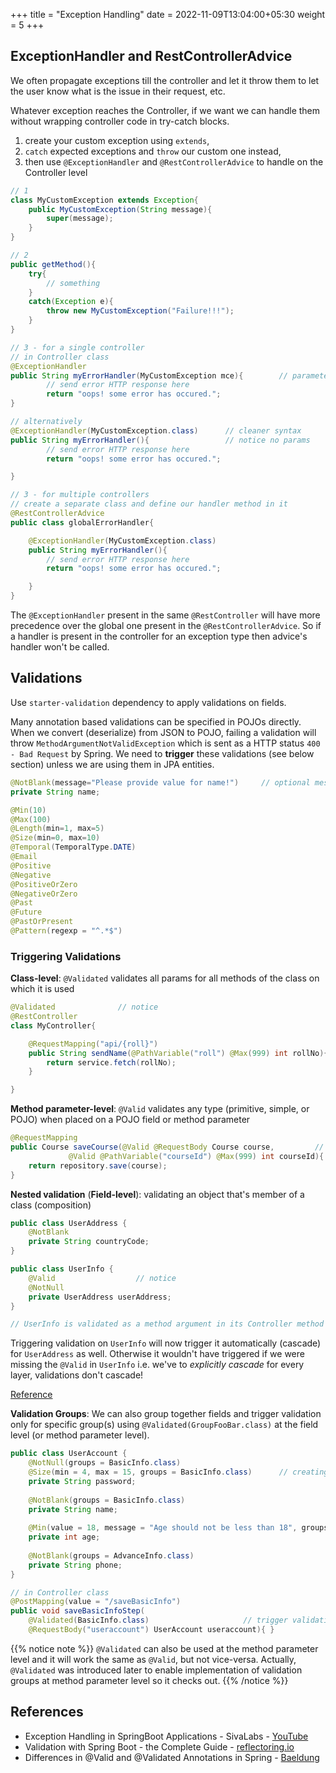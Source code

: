 +++
title = "Exception Handling"
date = 2022-11-09T13:04:00+05:30
weight = 5
+++

## ExceptionHandler and RestControllerAdvice
We often propagate exceptions till the controller and let it throw them to let the user know what is the issue in their request, etc.

Whatever exception reaches the Controller, if we want we can handle them without wrapping controller code in try-catch blocks.

1. create your custom exception using `extends`, 
2. `catch` expected exceptions and `throw` our custom one instead,  
3. then use `@ExceptionHandler` and `@RestControllerAdvice` to handle on the Controller level

```java
// 1 
class MyCustomException extends Exception{
	public MyCustomException(String message){
		super(message);
	}
}

// 2
public getMethod(){
	try{
		// something
	}
	catch(Exception e){
		throw new MyCustomException("Failure!!!");
	}	
} 

// 3 - for a single controller
// in Controller class
@ExceptionHandler
public String myErrorHandler(MyCustomException mce){		// parameter type matters here
		// send error HTTP response here
        return "oops! some error has occured.";
}

// alternatively
@ExceptionHandler(MyCustomException.class)		// cleaner syntax
public String myErrorHandler(){					// notice no params
		// send error HTTP response here
        return "oops! some error has occured.";

}

// 3 - for multiple controllers
// create a separate class and define our handler method in it
@RestControllerAdvice
public class globalErrorHandler{

	@ExceptionHandler(MyCustomException.class)
	public String myErrorHandler(){		
		// send error HTTP response here
        return "oops! some error has occured.";

	}
}
```

The `@ExceptionHandler` present in the same `@RestController` will have more precedence over the global one present in the `@RestControllerAdvice`. So if a handler is present in the controller for an exception type then advice's handler won't be called.

## Validations
Use `starter-validation` dependency to apply validations on fields.

Many annotation based validations can be specified in POJOs directly. When we convert (deserialize) from JSON to POJO, failing a validation will throw `MethodArgumentNotValidException` which is sent as a HTTP status `400 - Bad Request` by Spring. We need to **trigger** these validations (see below section) unless we are using them in JPA entities.
```java
@NotBlank(message="Please provide value for name!")		// optional message
private String name;

@Min(10)
@Max(100)
@Length(min=1, max=5)
@Size(min=0, max=10)
@Temporal(TemporalType.DATE)
@Email
@Positive
@Negative
@PositiveOrZero
@NegativeOrZero
@Past
@Future
@PastOrPresent
@Pattern(regexp = "^.*$")
```

### Triggering Validations

**Class-level**: `@Validated` validates all params for all methods of the class on which it is used

```java
@Validated				// notice
@RestController
class MyController{

	@RequestMapping("api/{roll}")
	public String sendName(@PathVariable("roll") @Max(999) int rollNo){		
		return service.fetch(rollNo);
	}

}
```

**Method parameter-level**: `@Valid` validates any type (primitive, simple, or POJO) when placed on a POJO field or method parameter

```java
@RequestMapping
public Course saveCourse(@Valid @RequestBody Course course,			// Course POJO has validation annotations inside it
			 @Valid @PathVariable("courseId") @Max(999) int courseId){	// primitive
	return repository.save(course);
}
```

**Nested validation** (**Field-level**): validating an object that's member of a class (composition)
```java
public class UserAddress {
    @NotBlank
    private String countryCode;
}

public class UserInfo {
    @Valid 					// notice
    @NotNull
    private UserAddress userAddress;
}

// UserInfo is validated as a method argument in its Controller method
```

Triggering validation on `UserInfo` will now trigger it automatically (cascade) for `UserAddress` as well. Otherwise it wouldn't have triggered if we were missing the `@Valid` in `UserInfo` i.e. we've to _explicitly cascade_ for every layer, validations don't cascade! 

[Reference](https://stackoverflow.com/questions/41005850/validation-nested-models-in-spring-boot)

**Validation Groups**: We can also group together fields and trigger validation only for specific group(s) using `@Validated(GroupFooBar.class)` at the field level (or method parameter level).

```java
public class UserAccount {
    @NotNull(groups = BasicInfo.class)
    @Size(min = 4, max = 15, groups = BasicInfo.class)		// creating groups
    private String password;
 
    @NotBlank(groups = BasicInfo.class)
    private String name;
 
    @Min(value = 18, message = "Age should not be less than 18", groups = AdvanceInfo.class)
    private int age;
 
    @NotBlank(groups = AdvanceInfo.class)
    private String phone;  
}

// in Controller class
@PostMapping(value = "/saveBasicInfo")
public void saveBasicInfoStep(
	@Validated(BasicInfo.class) 					// trigger validation only for specific groups
	@RequestBody("useraccount") UserAccount useraccount){ }

```

{{% notice note %}}
`@Validated` can also be used at the method parameter level and it will work the same as `@Valid`, but not vice-versa. Actually, `@Validated` was introduced later to enable implementation of validation groups at method parameter level so it checks out.
{{% /notice %}}

## References
- Exception Handling in SpringBoot Applications - SivaLabs - [YouTube](https://youtu.be/riBHV6ux4nQ)
- Validation with Spring Boot - the Complete Guide - [reflectoring.io](https://reflectoring.io/bean-validation-with-spring-boot/)
- Differences in @Valid and @Validated Annotations in Spring - [Baeldung](https://www.baeldung.com/spring-valid-vs-validated)
